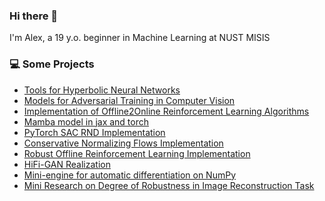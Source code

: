 ### Hi there 👋

I'm Alex, a 19 y.o. beginner in Machine Learning at NUST MISIS
<br>


### 💻 Some Projects
* [Tools for Hyperbolic Neural Networks](https://github.com/zzmtsvv/hyperbolic)
* [Models for Adversarial Training in Computer Vision](https://github.com/zzmtsvv/adversarial)
* [Implementation of Offline2Online Reinforcement Learning Algorithms](https://github.com/zzmtsvv/rl_task)
* [Mamba model in jax and torch](https://github.com/zzmtsvv/mamba-interface)
* [PyTorch SAC RND Implementation](https://github.com/zzmtsvv/sac_rnd)
* [Conservative Normalizing Flows Implementation](https://github.com/zzmtsvv/cnf)
* [Robust Offline Reinforcement Learning Implementation](https://github.com/zzmtsvv/rorl)
* [HiFi-GAN Realization](https://github.com/zzmtsvv/hifi-gan)
* [Mini-engine for automatic differentiation on NumPy](https://github.com/zzmtsvv/smaller_micrograd)
* [Mini Research on Degree of Robustness in Image Reconstruction Task](https://github.com/zzmtsvv/mil_task)

